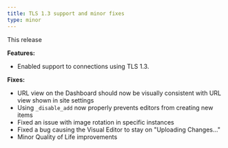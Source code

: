```yaml
---
title: TLS 1.3 support and minor fixes
type: minor
---
```


This release

**Features:**

* Enabled support to connections using TLS 1.3.

**Fixes:**

* URL view on the Dashboard should now be visually consistent with URL view shown in site settings
* Using `_disable_add`&nbsp;now properly prevents editors from creating new items
* Fixed an issue with image rotation in specific instances
* Fixed a bug causing the Visual Editor to stay on "Uploading Changes…"
* Minor Quality of Life improvements